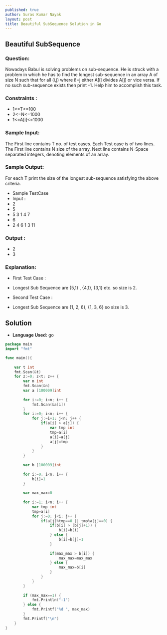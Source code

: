```yaml
---
published: true
author: Suras Kumar Nayak
layout: post
title: Beautiful SubSequence Solution in Go
---
```


## Beautiful SubSequence

### Question:

Nowadays Babul is solving problems on sub-sequence. He is struck with a problem in which he has to find the longest sub-sequence in an array A of size N such that for all (i,j) where i!=j either A[i] divides A[j] or vice versa. If no such sub-sequence exists then print -1. Help him to accomplish this task.

### Constraints :

- 1<=T<=100
- 2<=N<=1000
- 1<=A[i]<=1000

### Sample Input:

The First line contains T no. of test cases.
Each Test case is of two lines.
The First line contains N size of the array.
Next line contains N-Space separated integers, denoting elements of an array.

### Sample Output:

For each T print the size of the longest sub-sequence satisfying the above criteria.

- Sample TestCase
- Input :
- 2
- 5
- 5 3 1 4 7
- 6
- 2 4 6 1 3 11

### Output :

- 2
- 3

### Explanation:

- First Test Case :
- Longest Sub Sequence are {5,1} , {4,1}, {3,1} etc. so size is 2.

- Second Test Case :
- Longest Sub Sequence are {1, 2, 6}, {1, 3, 6} so size is 3.

## Solution

- **Language Used:** go

```go
package main
import "fmt"

func main(){
	
	var t int
	fmt.Scan(&t)
	for z:=0; z<t; z++ {
		var n int
		fmt.Scan(&n)
		var a [100009]int
		
		for i:=0; i<n; i++ {
			fmt.Scan(&a[i])
		}
		for i:=0; i<n; i++ {
			for j:=i+1; j<n; j++ {
				if(a[i] > a[j]) {
					var tmp int
					tmp=a[i]
					a[i]=a[j]
					a[j]=tmp
				}
			}
		}
		
		var b [100009]int
		
		for i:=0; i<n; i++ {
			b[i]=1
		}
		
		var max_max=0
		
		for i:=1; i<n; i++ {
			var tmp int
			tmp=a[i]
			for j:=0; j<i; j++ {
				if(a[j]%tmp==0 || tmp%a[j]==0) {
					if(b[i] > (b[j]+1)) {
						b[i]=b[i]
					} else {
						b[i]=b[j]+1
					}
					
					if(max_max > b[i]) {
						max_max=max_max
					} else {
						max_max=b[i]
					}
				}
			}
		}
		
		if (max_max==1) {
			fmt.Println("-1")
		} else {
			fmt.Printf("%d ", max_max)
		}
		fmt.Printf("\n")
	}
}
```
